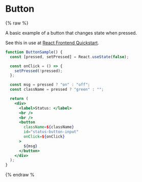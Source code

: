# Button

{% raw %}

A basic example of a button that changes state when pressed.

See this in use at [React Frontend Quickstart](https://github.com/MichaelCurrin/react-frontend-quickstart).

```jsx
function ButtonSample() {
  const [pressed, setPressed] = React.useState(false);

  const onClick = () => {
    setPressed(!pressed);
  };

  const msg = pressed ? "on" : "off";
  const className = pressed ? "green" : "";

  return (
    <div>
      <label>Status: </label>
      <br />
      <br />
      <button
        className=${className}
        id="status-button-input"
        onClick=${onClick}
      >
        ${msg}
      </button>
    </div>
  );
}
```

{% endraw %
